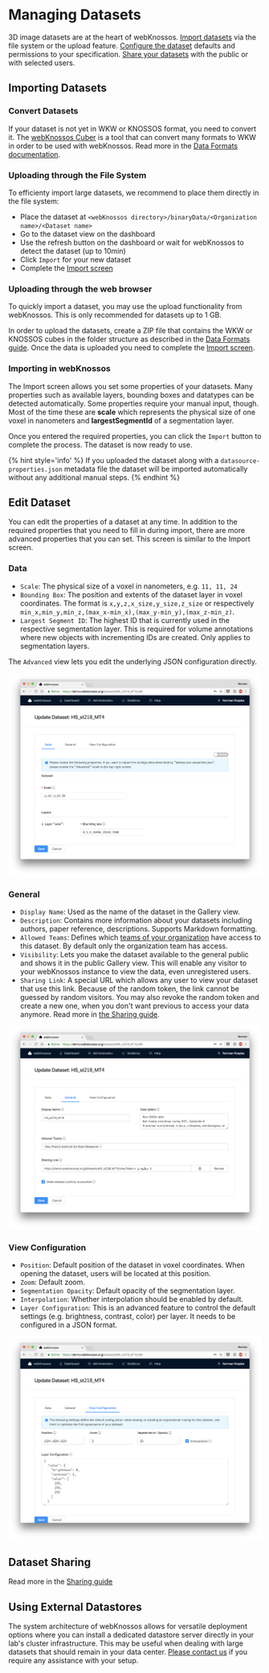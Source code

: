 # Managing Datasets

3D image datasets are at the heart of webKnossos.
[Import datasets](#importing-datasets) via the file system or the upload feature.
[Configure the dataset](#edit-dataset) defaults and permissions to your specification.
[Share your datasets](./sharing.md#dataset-sharing) with the public or with selected users.

## Importing Datasets

### Convert Datasets
If your dataset is not yet in WKW or KNOSSOS format, you need to convert it.
The [webKnossos Cuber](https://github.com/scalableminds/webknossos-cuber) is a tool that can convert many formats to WKW in order to be used with webKnossos.
Read more in the [Data Formats documentation](./data_formats.md).

### Uploading through the File System
To efficienty import large datasets, we recommend to place them directly in the file system:

* Place the dataset at `<webKnossos directory>/binaryData/<Organization name>/<Dataset name>`
* Go to the dataset view on the dashboard
* Use the refresh button on the dashboard or wait for webKnossos to detect the dataset (up to 10min)
* Click `Import` for your new dataset
* Complete the [Import screen](#importing-in-webknossos)

### Uploading through the web browser
To quickly import a dataset, you may use the upload functionality from webKnossos.
This is only recommended for datasets up to 1 GB.

In order to upload the datasets, create a ZIP file that contains the WKW or KNOSSOS cubes in the folder structure as described in the [Data Formats guide](./data_formats.md).
Once the data is uploaded you need to complete the [Import screen](#importing-in-webknossos).

### Importing in webKnossos

The Import screen allows you set some properties of your datasets.
Many properties such as available layers, bounding boxes and datatypes can be detected automatically.
Some properties require your manual input, though.
Most of the time these are **scale** which represents the physical size of one voxel in nanometers and **largestSegmentId** of a segmentation layer.

Once you entered the required properties, you can click the `Import` button to complete the process.
The dataset is now ready to use.

{% hint style='info' %}
If you uploaded the dataset along with a `datasource-properties.json` metadata file the dataset will be imported automatically without any additional manual steps.
{% endhint %}

## Edit Dataset
You can edit the properties of a dataset at any time.
In addition to the required properties that you need to fill in during import, there are more advanced properties that you can set.
This screen is similar to the Import screen.

### Data
- `Scale`: The physical size of a voxel in nanometers, e.g. `11, 11, 24`
- `Bounding Box`: The position and extents of the dataset layer in voxel coordinates. The format is `x,y,z,x_size,y_size,z_size` or respectively `min_x,min_y,min_z,(max_x-min_x),(max_y-min_y),(max_z-min_z)`.
- `Largest Segment ID`: The highest ID that is currently used in the respective segmentation layer. This is required for volume annotations where new objects with incrementing IDs are created. Only applies to segmentation layers.

The `Advanced` view lets you edit the underlying JSON configuration directly.

![Dataset editing: Data](images/dataset_data.png)

### General
- `Display Name`: Used as the name of the dataset in the Gallery view.
- `Description`: Contains more information about your datasets including authors, paper reference, descriptions. Supports Markdown formatting.
- `Allowed Teams`: Defines which [teams of your organization](./users.md) have access to this dataset. By default only the organization team has access.
- `Visibility`: Lets you make the dataset available to the general public and shows it in the public Gallery view. This will enable any visitor to your webKnossos instance to view the data, even unregistered users.
- `Sharing Link`: A special URL which allows any user to view your dataset that use this link. Because of the random token, the link cannot be guessed by random visitors. You may also revoke the random token and create a new one, when you don't want previous to access your data anymore. Read more in [the Sharing guide](./sharing.md).

![Dataset editing: General](images/dataset_general.png)


### View Configuration
- `Position`: Default position of the dataset in voxel coordinates. When opening the dataset, users will be located at this position.
- `Zoom`: Default zoom.
- `Segmentation Opacity`: Default opacity of the segmentation layer.
- `Interpolation`: Whether interpolation should be enabled by default.
- `Layer Configuration`: This is an advanced feature to control the default settings (e.g. brightness, contrast, color) per layer. It needs to be configured in a JSON format.

![Dataset editing: View Configuration](images/dataset_view_config.png)

## Dataset Sharing
Read more in the [Sharing guide](./sharing.md#dataset-sharing)

## Using External Datastores
The system architecture of webKnossos allows for versatile deployment options where you can install a dedicated datastore server directly in your lab's cluster infrastructure.
This may be useful when dealing with large datasets that should remain in your data center.
[Please contact us](mailto:hello@scalableminds.com) if you require any assistance with your setup. 
